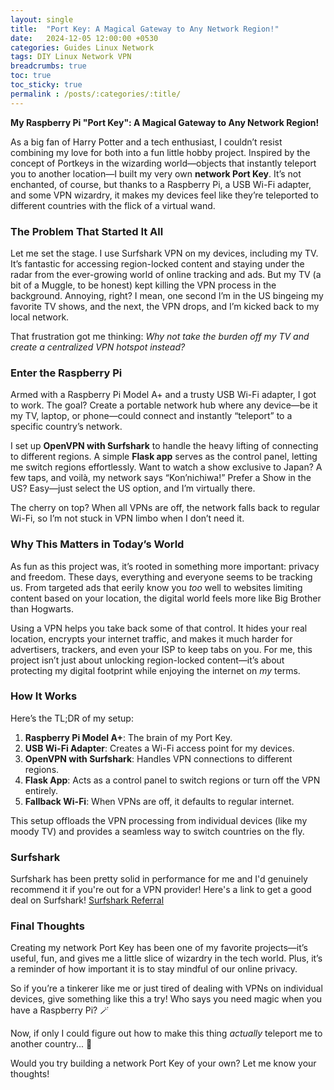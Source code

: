 ```yaml
---
layout: single
title:  "Port Key: A Magical Gateway to Any Network Region!"
date:   2024-12-05 12:00:00 +0530
categories: Guides Linux Network
tags: DIY Linux Network VPN
breadcrumbs: true
toc: true 
toc_sticky: true
permalink : /posts/:categories/:title/
---
```


**My Raspberry Pi "Port Key": A Magical Gateway to Any Network Region!**  

As a big fan of Harry Potter and a tech enthusiast, I couldn’t resist combining my love for both into a fun little hobby project. Inspired by the concept of Portkeys in the wizarding world—objects that instantly teleport you to another location—I built my very own **network Port Key**. It’s not enchanted, of course, but thanks to a Raspberry Pi, a USB Wi-Fi adapter, and some VPN wizardry, it makes my devices feel like they’re teleported to different countries with the flick of a virtual wand.  

### The Problem That Started It All  

Let me set the stage. I use Surfshark VPN on my devices, including my TV. It’s fantastic for accessing region-locked content and staying under the radar from the ever-growing world of online tracking and ads. But my TV (a bit of a Muggle, to be honest) kept killing the VPN process in the background. Annoying, right? I mean, one second I’m in the US bingeing my favorite TV shows, and the next, the VPN drops, and I’m kicked back to my local network.  

That frustration got me thinking: *Why not take the burden off my TV and create a centralized VPN hotspot instead?*  

### Enter the Raspberry Pi  

Armed with a Raspberry Pi Model A+ and a trusty USB Wi-Fi adapter, I got to work. The goal? Create a portable network hub where any device—be it my TV, laptop, or phone—could connect and instantly “teleport” to a specific country’s network.  

I set up **OpenVPN with Surfshark** to handle the heavy lifting of connecting to different regions. A simple **Flask app** serves as the control panel, letting me switch regions effortlessly. Want to watch a show exclusive to Japan? A few taps, and voilà, my network says “Kon’nichiwa!” Prefer a Show in the US? Easy—just select the US option, and I’m virtually there.  

The cherry on top? When all VPNs are off, the network falls back to regular Wi-Fi, so I’m not stuck in VPN limbo when I don’t need it.  

### Why This Matters in Today’s World  

As fun as this project was, it’s rooted in something more important: privacy and freedom. These days, everything and everyone seems to be tracking us. From targeted ads that eerily know you *too* well to websites limiting content based on your location, the digital world feels more like Big Brother than Hogwarts.  

Using a VPN helps you take back some of that control. It hides your real location, encrypts your internet traffic, and makes it much harder for advertisers, trackers, and even your ISP to keep tabs on you. For me, this project isn’t just about unlocking region-locked content—it’s about protecting my digital footprint while enjoying the internet on *my* terms.  

### How It Works  

Here’s the TL;DR of my setup:  
1. **Raspberry Pi Model A+**: The brain of my Port Key.  
2. **USB Wi-Fi Adapter**: Creates a Wi-Fi access point for my devices.  
3. **OpenVPN with Surfshark**: Handles VPN connections to different regions.  
4. **Flask App**: Acts as a control panel to switch regions or turn off the VPN entirely.  
5. **Fallback Wi-Fi**: When VPNs are off, it defaults to regular internet.  

This setup offloads the VPN processing from individual devices (like my moody TV) and provides a seamless way to switch countries on the fly.  

### Surfshark
Surfshark has been pretty solid in performance for me and I'd genuinely recommend it if you're out for a VPN provider! Here's a link to get a good deal on Surfshark! [Surfshark Referral](https://surfshark.club/friend/N63LWHmW)

### Final Thoughts  

Creating my network Port Key has been one of my favorite projects—it’s useful, fun, and gives me a little slice of wizardry in the tech world. Plus, it’s a reminder of how important it is to stay mindful of our online privacy.  

So if you’re a tinkerer like me or just tired of dealing with VPNs on individual devices, give something like this a try! Who says you need magic when you have a Raspberry Pi? 🪄  

Now, if only I could figure out how to make this thing *actually* teleport me to another country... 👀  

Would you try building a network Port Key of your own? Let me know your thoughts!